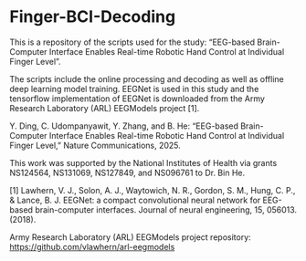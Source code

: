 # Finger-BCI-Decoding

This is a repository of the scripts used for the study: “EEG-based Brain-Computer Interface Enables Real-time Robotic Hand Control at Individual Finger Level”.

The scripts include the online processing and decoding as well as offline deep learning model training. EEGNet is used in this study and the tensorflow implementation of EEGNet is downloaded from the Army Research Laboratory (ARL) EEGModels project [1].  

Y. Ding, C. Udompanyawit, Y. Zhang, and B. He: “EEG-based Brain-Computer Interface Enables Real-time Robotic Hand Control at Individual Finger Level,” Nature Communications, 2025.

This work was supported by the National Institutes of Health via grants NS124564, NS131069, NS127849, and NS096761 to Dr. Bin He.

[1] Lawhern, V. J., Solon, A. J., Waytowich, N. R., Gordon, S. M., Hung, C. P., & Lance, B. J. EEGNet: a compact convolutional neural network for EEG-based brain-computer interfaces. Journal of neural engineering, 15, 056013. (2018).

Army Research Laboratory (ARL) EEGModels project repository: https://github.com/vlawhern/arl-eegmodels
